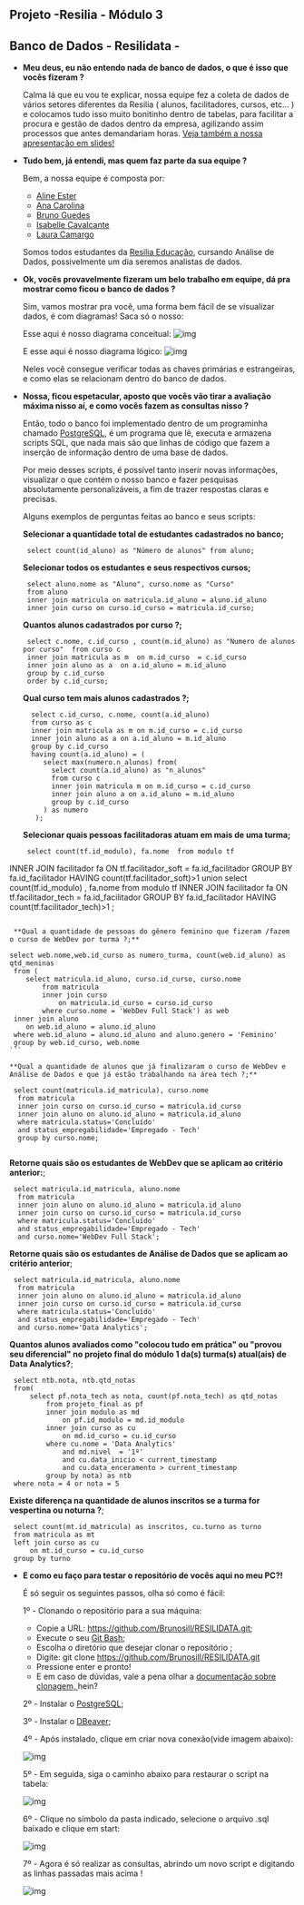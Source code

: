 ## Projeto -Resilia - Módulo 3
## Banco de Dados - Resilidata - 
- **Meu deus, eu não entendo nada de banco de dados, o que é isso que vocês fizeram ?**

   Calma lá que eu vou te explicar, nossa equipe fez a coleta de dados de vários setores diferentes da Resilia ( alunos, facilitadores, cursos, etc... )
   e colocamos tudo isso muito bonitinho dentro de tabelas, para facilitar a procura e gestão de dados dentro da empresa, agilizando assim processos que antes
   demandariam horas. [Veja também a nossa apresentação em slides!](https://www.canva.com/design/DAFKiGaix_g/9ew_baCObIoTuhV7IyjFcA/view?utm_content=DAFKiGaix_g&utm_campaign=designshare&utm_medium=link&utm_source=publishsharelink)

- **Tudo bem, já entendi, mas quem faz parte da sua equipe ?**

   Bem, a nossa equipe é composta por:
  
   - [Aline Ester ](https://github.com/enilaester)
   - [Ana Carolina](https://github.com/amoralles)
   - [Bruno Guedes](https://github.com/Brunosill)
   - [Isabelle Cavalcante](https://github.com/isa-sputnik)
   - [Laura Camargo](https://github.com/LauraCamargo-tech)
  
   Somos todos estudantes da [Resilia Educação](https://www.resilia.com.br/), cursando Análise de Dados, possivelmente um dia seremos analistas de dados.
 
 - **Ok, vocês provavelmente fizeram um belo trabalho em equipe, dá pra mostrar como ficou o banco de dados ?**
 
   Sim, vamos  mostrar pra você, uma forma bem fácil de se visualizar dados, é com diagramas! Saca só o nosso:
   
   Esse aqui é nosso diagrama conceitual:
  ![img](https://i.imgur.com/xs38oaZ.png)
   
   E esse aqui é nosso diagrama lógico:
   ![img](https://media.discordapp.net/attachments/1006252649525547038/1014657528157704272/logico_TESTE1.png)
   
   
   Neles você consegue verificar todas as chaves primárias e estrangeiras, e como elas se relacionam dentro do banco de dados.
   
 - **Nossa, ficou espetacular, aposto que vocês vão tirar a avaliação máxima nisso aí, e como vocês fazem as consultas nisso ?**
 
   Então, todo o banco foi implementado dentro de um programinha chamado [PostgreSQL](https://www.postgresql.org/), é um programa que lê, executa e armazena
   scripts SQL, que nada mais são que linhas de código que fazem a inserção de informação dentro de uma base de dados.
   
   Por meio desses scripts, é possível tanto inserir novas informações, visualizar o que contém o nosso banco e fazer pesquisas
   absolutamente personalizáveis, a fim de trazer respostas claras e precisas.
   
   Alguns exemplos de perguntas feitas ao banco e seus scripts:
   
   **Selecionar a quantidade total de estudantes cadastrados no banco;**
   ```
    select count(id_aluno) as "Número de alunos" from aluno;
   ```

   **Selecionar todos os estudantes e seus respectivos cursos;**
   ```
    select aluno.nome as "Aluno", curso.nome as "Curso"
    from aluno
    inner join matricula on matricula.id_aluno = aluno.id_aluno
    inner join curso on curso.id_curso = matricula.id_curso;
   ```
   
   **Quantos alunos cadastrados por curso ?;**
   ```
    select c.nome, c.id_curso , count(m.id_aluno) as "Numero de alunos por curso"  from curso c 
    inner join matricula as m  on m.id_curso  = c.id_curso 
    inner join aluno as a  on a.id_aluno = m.id_aluno
    group by c.id_curso 
    order by c.id_curso;
   ```
   
   **Qual curso tem mais alunos cadastrados ?;**
   ```
	 select c.id_curso, c.nome, count(a.id_aluno) 
	 from curso as c 
	 inner join matricula as m on m.id_curso = c.id_curso 
	 inner join aluno as a on a.id_aluno = m.id_aluno 
	 group by c.id_curso
	 having count(a.id_aluno) = (
	    select max(numero.n_alunos) from(
	      select count(a.id_aluno) as "n_alunos"
	      from curso c 
	      inner join matricula m on m.id_curso = c.id_curso 
	      inner join aluno a on a.id_aluno = m.id_aluno 
	      group by c.id_curso 
	    ) as numero
	  ); 
   ```

   **Selecionar quais pessoas facilitadoras atuam em mais de uma turma;**
   ```
    select count(tf.id_modulo), fa.nome  from modulo tf
INNER JOIN facilitador fa
ON tf.facilitador_soft = fa.id_facilitador
GROUP BY fa.id_facilitador
HAVING count(tf.facilitador_soft)>1
union
select count(tf.id_modulo) , fa.nome  from modulo tf
INNER JOIN facilitador fa
ON tf.facilitador_tech = fa.id_facilitador
GROUP BY fa.id_facilitador
HAVING count(tf.facilitador_tech)>1 ;
   ```
  
    **Qual a quantidade de pessoas do gênero feminino que fizeram /fazem o curso de WebDev por turma ?;**
   ```
    select web.nome,web.id_curso as numero_turma, count(web.id_aluno) as qtd_meninas
	 from (
		select matricula.id_aluno, curso.id_curso, curso.nome
			from matricula 
			inner join curso
				on matricula.id_curso = curso.id_curso
			where curso.nome = 'WebDev Full Stack') as web
	 inner join aluno
		on web.id_aluno = aluno.id_aluno
	 where web.id_aluno = aluno.id_aluno and aluno.genero = 'Feminino'
	 group by web.id_curso, web.nome
    ```
    
    **Qual a quantidade de alunos que já finalizaram o curso de WebDev e Análise de Dados e que já estão trabalhando na área tech ?;**
   ```
    select count(matricula.id_matricula), curso.nome 
	 from matricula
	 inner join curso on curso.id_curso = matricula.id_curso
	 inner join aluno on aluno.id_aluno = matricula.id_aluno
	 where matricula.status='Concluído'
	 and status_empregabilidade='Empregado - Tech'  
	 group by curso.nome;
	
   ```
   **Retorne quais são os estudantes de WebDev que se aplicam ao critério anterior:**;
   ```
    select matricula.id_matricula, aluno.nome
	 from matricula 
	 inner join aluno on aluno.id_aluno = matricula.id_aluno
	 inner join curso on curso.id_curso = matricula.id_curso
	 where matricula.status='Concluído'
	 and status_empregabilidade='Empregado - Tech'
	 and curso.nome='WebDev Full Stack';
   ```
   **Retorne quais são os estudantes de Análise de Dados que se aplicam ao critério anterior**;
   ```
    select matricula.id_matricula, aluno.nome
	 from matricula 
	 inner join aluno on aluno.id_aluno = matricula.id_aluno
	 inner join curso on curso.id_curso = matricula.id_curso
	 where matricula.status='Concluído'
	 and status_empregabilidade='Empregado - Tech'
	 and curso.nome='Data Analytics';
   ```
   **Quantos alunos avaliados como "colocou tudo em prática" ou "provou seu diferencial" no projeto final do módulo 1 da(s) turma(s) atual(ais) de Data Analytics?**;
   ```
    select ntb.nota, ntb.qtd_notas
    from(
        select pf.nota_tech as nota, count(pf.nota_tech) as qtd_notas
            from projeto_final as pf
            inner join modulo as md
                on pf.id_modulo = md.id_modulo 
            inner join curso as cu
                on md.id_curso = cu.id_curso
            where cu.nome = 'Data Analytics' 
                and md.nivel  = '1º' 
                and cu.data_inicio < current_timestamp
                and cu.data_enceramento > current_timestamp
            group by nota) as ntb
    where nota = 4 or nota = 5 
   ```
   **Existe diferença na quantidade de alunos inscritos se a turma for vespertina ou noturna ?**;
   ```
    select count(mt.id_matricula) as inscritos, cu.turno as turno
    from matricula as mt
    left join curso as cu
        on mt.id_curso = cu.id_curso
    group by turno
   ```
 -  **E como eu faço para testar o repositório de vocês aqui no meu PC?!**
  
    É só seguir os seguintes passos, olha só como é fácil:
    
    1º - Clonando o repositório para a sua máquina:
    - Copie a URL: https://github.com/Brunosill/RESILIDATA.git;
    - Execute o seu [Git Bash](https://git-scm.com/downloads);
     - Escolha o diretório que desejar clonar o repositório ;
    - Digite: git clone https://github.com/Brunosill/RESILIDATA.git
     - Pressione enter e pronto! 
     - E em caso de dúvidas, vale a pena olhar a [documentação sobre clonagem, ](https://docs.github.com/pt/repositories/creating-and-managing-repositories/cloning-a-repository)hein? 
     
     2º  - Instalar o [PostgreSQL](https://www.postgresql.org/download/);
     
     3º - Instalar o [DBeaver](https://dbeaver.io/files/dbeaver-ce-latest-x86_64-setup.exe);
     
     4º - Após instalado, clique em criar nova conexão(vide imagem abaixo):
     
     ![img](https://i.imgur.com/guuX3aa.png)
     
     5º - Em seguida, siga o caminho abaixo para restaurar o script na tabela:
     
     ![img](https://i.imgur.com/yKpeZAh.png)
     
     6º - Clique no símbolo da pasta indicado, selecione o arquivo .sql baixado e clique em start:
     
     ![img](https://i.imgur.com/LDjKEgb.png)
     
     7º - Agora é só realizar as consultas, abrindo um novo script e digitando as linhas passadas mais acima !
     
     ![img](https://i.imgur.com/A30zgO8.png)
  
    
    

